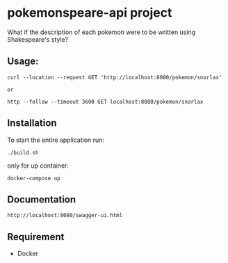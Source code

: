 # pokemonspeare-api project
What if the description of each pokemon were to be written using Shakespeare's style?

## Usage:

```
curl --location --request GET 'http://localhost:8080/pokemon/snorlax'

or

http --follow --timeout 3600 GET localhost:8080/pokemon/snorlax

```

## Installation

To start the entire application run:

```
./build.sh

```

only for up container:

```
docker-compose up

```


## Documentation

```
http://localhost:8080/swagger-ui.html

```


## Requirement
- Docker
